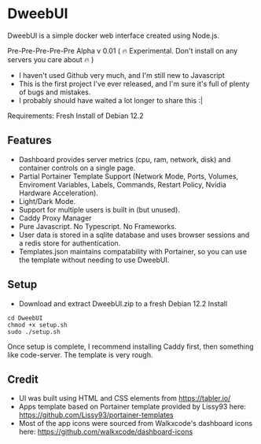 # DweebUI


DweebUI is a simple docker web interface created using Node.js. 

Pre-Pre-Pre-Pre-Pre Alpha v 0.01 ( :fire: Experimental. Don't install on any servers you care about :fire: )

* I haven't used Github very much, and I'm still new to Javascript
* This is the first project I've ever released, and I'm sure it's full of plenty of bugs and mistakes.
* I probably should have waited a lot longer to share this :|

Requirements: Fresh Install of Debian 12.2

## Features

* Dashboard provides server metrics (cpu, ram, network, disk) and container controls on a single page.
* Partial Portainer Template Support (Network Mode, Ports, Volumes, Enviroment Variables, Labels, Commands, Restart Policy, Nvidia Hardware Acceleration).
* Light/Dark Mode.
* Support for multiple users is built in (but unused).
* Caddy Proxy Manager
* Pure Javascript. No Typescript. No Frameworks.
* User data is stored in a sqlite database and uses browser sessions and a redis store for authentication.
* Templates.json maintains compatability with Portainer, so you can use the template without needing to use DweebUI.

## Setup

* Download and extract DweebUI.zip to a fresh Debian 12.2 Install
```
cd DweebUI
chmod +x setup.sh
sudo ./setup.sh
```
Once setup is complete, I recommend installing Caddy first, then something like code-server. 
The template is very rough. 

## Credit

* UI was built using HTML and CSS elements from https://tabler.io/
* Apps template based on Portainer template provided by Lissy93 here: https://github.com/Lissy93/portainer-templates
* Most of the app icons were sourced from Walkxcode's dashboard icons here: https://github.com/walkxcode/dashboard-icons
